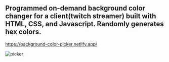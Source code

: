 ## Programmed on-demand background color changer for a client(twitch streamer) built with HTML, CSS, and Javascript. Randomly generates hex colors.


https://background-color-picker.netlify.app/



![picker](https://user-images.githubusercontent.com/24884380/169453266-57ac945e-32aa-407f-bf0a-528dcaee892a.jpg)
